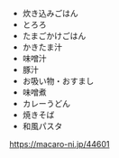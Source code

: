 - 炊き込みごはん
- とろろ
- たまごかけごはん
- かきたま汁
- 味噌汁
- 豚汁
- お吸い物・おすまし
- 味噌煮
- カレーうどん
- 焼きそば
- 和風パスタ

https://macaro-ni.jp/44601
